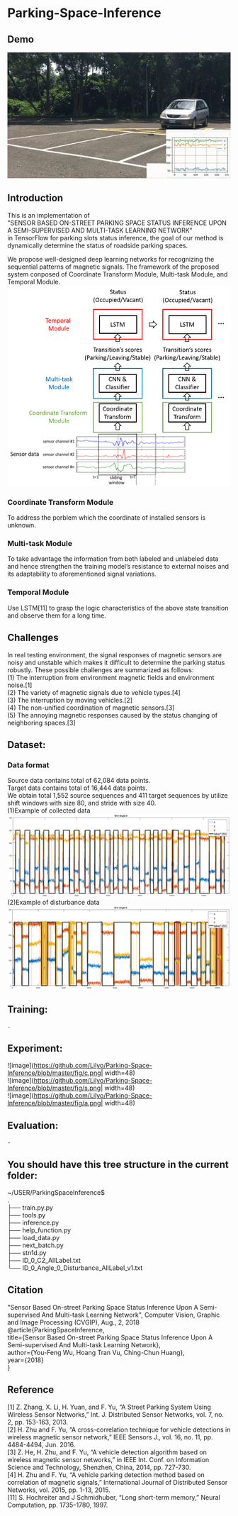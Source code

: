 # Parking-Space-Inference
## Demo
![image](https://github.com/Lilyo/Parking-Space-Inference/blob/master/fig/fin.gif)
## Introduction
  This is an implementation of <br>
  "SENSOR BASED ON-STREET PARKING SPACE STATUS INFERENCE UPON A SEMI-SUPERVISED AND MULTI-TASK LEARNING NETWORK" <br>
  in TensorFlow for parking slots status inference, the goal of our method is dynamically determine the status of roadside parking spaces. 

  We propose well-designed deep learning networks for recognizing the sequential patterns of magnetic signals. The framework of the proposed system conposed of Coordinate Transform Module, Multi-task Module, and Temporal Module.
![image](https://github.com/Lilyo/Parking-Space-Inference/blob/master/fig/overview%20of%20%20model.png)
### Coordinate Transform Module
To address the porblem which the coordinate of installed sensors is unknown.
### Multi-task Module
To take advantage the information from both labeled and unlabeled data and hence strengthen the training model’s resistance to external noises and its adaptability to aforementioned signal variations. 
### Temporal Module
Use LSTM[11] to grasp the logic characteristics of the above state transition and observe them for a long time.
## Challenges
In real testing environment, the signal responses of magnetic sensors are noisy and unstable which makes it difficult to determine the parking status robustly. These possible challenges are summarized as follows:<br>
(1) The interruption from environment magnetic fields and environment noise.[1]<br>
(2) The variety of magnetic signals due to vehicle types.[4]<br>
(3) The interruption by moving vehicles.[2]<br>
(4) The non-unified coordination of magnetic sensors.[3]<br>
(5) The annoying magnetic responses caused by the status changing of neighboring spaces.[3]<br>


## Dataset:
### Data format
Source data contains total of 62,084 data points.<br>
Target data contains total of 16,444 data points.<br>
We obtain total 1,552 source sequences and 411 target sequences by utilize shift windows with size 80, and stride with size 40.<br>
(1)Example of collected data
![image](https://github.com/Lilyo/Parking-Space-Inference/blob/master/fig/collected%20.png)
<br>
(2)Example of disturbance data
![image](https://github.com/Lilyo/Parking-Space-Inference/blob/master/fig/disturbance%20.png)
## Training:
	-

## Experiment:
![image](https://github.com/Lilyo/Parking-Space-Inference/blob/master/fig/c.png| width=48)
<br>
![image](https://github.com/Lilyo/Parking-Space-Inference/blob/master/fig/s.png| width=48)
<br>
![image](https://github.com/Lilyo/Parking-Space-Inference/blob/master/fig/a.png| width=48)
## Evaluation:
	-

## You should have this tree structure in the current folder:

~/USER/ParkingSpaceInference$<br>
.<br>
├── train.py.py<br>
├── tools.py<br>
├── inference.py<br>
├── help_function.py<br>
├── load_data.py<br>
├── next_batch.py<br>
├── stn1d.py<br>
├── ID_0_C2_AllLabel.txt<br>
└── ID_0_Angle_0_Disturbance_AllLabel_v1.txt<br>



## Citation
"Sensor Based On-street Parking Space Status Inference Upon A Semi-supervised And Multi-task Learning Network", Computer Vision, Graphic and Image Processing (CVGIP), Aug., 2, 2018<br>
    @article{ParkingSpaceInference,<br>
        title={Sensor Based On-street Parking Space Status Inference Upon A Semi-supervised And Multi-task Learning Network},<br>
        author={You-Feng Wu, Hoang Tran Vu, Ching-Chun Huang},<br>
        year={2018}<br>
    }

## Reference
[1] Z. Zhang, X. Li, H. Yuan, and F. Yu, “A Street Parking System Using Wireless Sensor Networks,” Int. J. Distributed Sensor Networks, vol. 7, no. 2, pp. 153-163, 2013.<br>
[2] H. Zhu and F. Yu, “A cross-correlation technique for vehicle detections in wireless magnetic sensor network,” IEEE Sensors J., vol. 16, no. 11, pp. 4484-4494, Jun. 2016.<br>
[3] Z. He, H. Zhu, and F. Yu, “A vehicle detection algorithm based on wireless magnetic sensor networks,” in IEEE Int. Conf. on Information Science and Technology, Shenzhen, China, 2014, pp. 727-730.<br>
[4] H. Zhu and F. Yu, “A vehicle parking detection method based on correlation of magnetic signals,” International Journal of Distributed Sensor Networks, vol. 2015, pp. 1-13, 2015.<br>
[11] S. Hochreiter and J Schmidhuber, “Long short-term memory,” Neural Computation, pp. 1735–1780, 1997.

